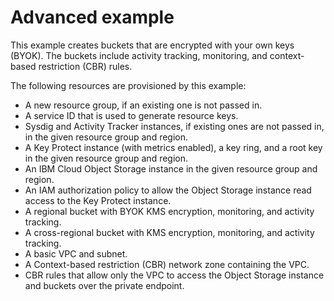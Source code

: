 # Advanced example

This example creates buckets that are encrypted with your own keys (BYOK). The buckets include activity tracking, monitoring, and context-based restriction (CBR) rules.

The following resources are provisioned by this example:

- A new resource group, if an existing one is not passed in.
- A service ID that is used to generate resource keys.
- Sysdig and Activity Tracker instances, if existing ones are not passed in, in the given resource group and region.
- A Key Protect instance (with metrics enabled), a key ring, and a root key in the given resource group and region.
- An IBM Cloud Object Storage instance in the given resource group and region.
- An IAM authorization policy to allow the Object Storage instance read access to the Key Protect instance.
- A regional bucket with BYOK KMS encryption, monitoring, and activity tracking.
- A cross-regional bucket with KMS encryption, monitoring, and activity tracking.
- A basic VPC and subnet.
- A Context-based restriction (CBR) network zone containing the VPC.
- CBR rules that allow only the VPC to access the Object Storage instance and buckets over the private endpoint.
